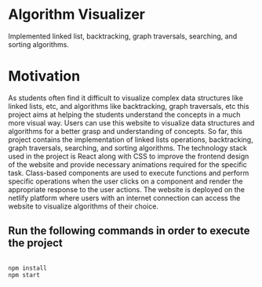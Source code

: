 # Algorithm Visualizer
Implemented linked list, backtracking, graph traversals, searching, and sorting algorithms.

# Motivation
As students often find it difficult to visualize complex data structures like linked lists, etc, and algorithms like backtracking, graph traversals, etc this project aims at helping the students understand the concepts in a much more visual way. Users can use this website to visualize data structures and algorithms for a better grasp and understanding of concepts. So far, this project contains the implementation of linked lists operations, backtracking, graph traversals, searching, and sorting algorithms. The technology stack used in the project is React along with CSS to improve the frontend design of the website and provide necessary animations required for the specific task. Class-based components are used to execute functions and perform specific operations when the user clicks on a component and render the appropriate response to the user actions. The website is deployed on the netlify platform where users with an internet connection can access the website to visualize algorithms of their choice.

## Run the following commands in order to execute the project
```

npm install
npm start

```

